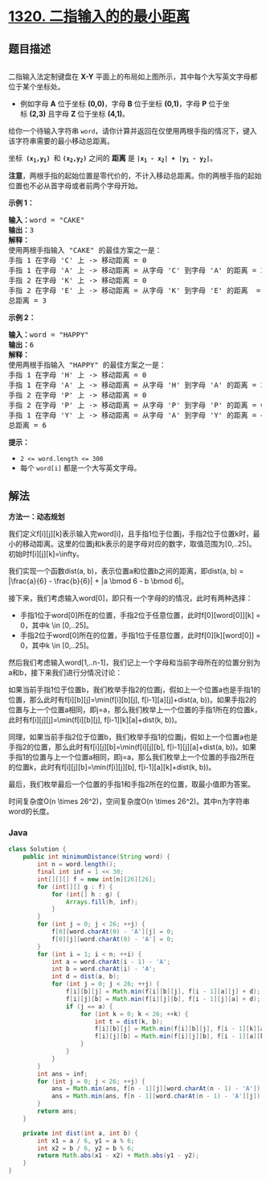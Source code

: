 # [1320. 二指输入的的最小距离](https://leetcode.cn/problems/minimum-distance-to-type-a-word-using-two-fingers)

## 题目描述

<p><img alt="" src="https://gcore.jsdelivr.net/gh/doocs/leetcode@main/solution/1300-1399/1320.Minimum%20Distance%20to%20Type%20a%20Word%20Using%20Two%20Fingers/images/leetcode_keyboard.png" /></p>

<p>二指输入法定制键盘在 <strong>X-Y</strong> 平面上的布局如上图所示，其中每个大写英文字母都位于某个坐标处。</p>

<ul>
	<li>例如字母&nbsp;<strong>A</strong>&nbsp;位于坐标&nbsp;<strong>(0,0)</strong>，字母&nbsp;<strong>B</strong>&nbsp;位于坐标&nbsp;<strong>(0,1)</strong>，字母&nbsp;<strong>P</strong>&nbsp;位于坐标&nbsp;<strong>(2,3)</strong>&nbsp;且字母 <strong>Z</strong>&nbsp;位于坐标&nbsp;<strong>(4,1)</strong>。</li>
</ul>

<p>给你一个待输入字符串&nbsp;<code>word</code>，请你计算并返回在仅使用两根手指的情况下，键入该字符串需要的最小移动总距离。</p>

<p>坐标<code>&nbsp;<strong>(x<sub>1</sub>,y<sub>1</sub>)</strong> </code>和 <code><strong>(x<sub>2</sub>,y<sub>2</sub>)</strong></code> 之间的 <strong>距离</strong> 是&nbsp;<code><strong>|x<sub>1</sub> - x<sub>2</sub>| + |y<sub>1</sub> - y<sub>2</sub>|</strong></code>。&nbsp;</p>

<p><strong>注意</strong>，两根手指的起始位置是零代价的，不计入移动总距离。你的两根手指的起始位置也不必从首字母或者前两个字母开始。</p>

<p><strong>示例 1：</strong></p>

<pre>
<strong>输入：</strong>word = "CAKE"
<strong>输出：</strong>3
<strong>解释： 
</strong>使用两根手指输入 "CAKE" 的最佳方案之一是： 
手指 1 在字母 'C' 上 -&gt; 移动距离 = 0 
手指 1 在字母 'A' 上 -&gt; 移动距离 = 从字母 'C' 到字母 'A' 的距离 = 2 
手指 2 在字母 'K' 上 -&gt; 移动距离 = 0 
手指 2 在字母 'E' 上 -&gt; 移动距离 = 从字母 'K' 到字母 'E' 的距离  = 1 
总距离 = 3
</pre>

<p><strong>示例 2：</strong></p>

<pre>
<strong>输入：</strong>word = "HAPPY"
<strong>输出：</strong>6
<strong>解释： </strong>
使用两根手指输入 "HAPPY" 的最佳方案之一是：
手指 1 在字母 'H' 上 -&gt; 移动距离 = 0
手指 1 在字母 'A' 上 -&gt; 移动距离 = 从字母 'H' 到字母 'A' 的距离 = 2
手指 2 在字母 'P' 上 -&gt; 移动距离 = 0
手指 2 在字母 'P' 上 -&gt; 移动距离 = 从字母 'P' 到字母 'P' 的距离 = 0
手指 1 在字母 'Y' 上 -&gt; 移动距离 = 从字母 'A' 到字母 'Y' 的距离 = 4
总距离 = 6
</pre>

<p><strong>提示：</strong></p>

<ul>
	<li><code>2 &lt;= word.length &lt;= 300</code></li>
	<li>每个 <code>word[i]</code>&nbsp;都是一个大写英文字母。</li>
</ul>

## 解法

**方法一：动态规划**

我们定义f[i][j][k]表示输入完word[i]，且手指1位于位置j，手指2位于位置k时，最小的移动距离。这里的位置j和k表示的是字母对应的数字，取值范围为[0,..25]。初始时f[i][j][k]=\infty。

我们实现一个函数dist(a, b)，表示位置a和位置b之间的距离，即dist(a, b) = |\frac{a}{6} - \frac{b}{6}| + |a \bmod 6 - b \bmod 6|。

接下来，我们考虑输入word[0]，即只有一个字母的的情况，此时有两种选择：

-   手指1位于word[0]所在的位置，手指2位于任意位置，此时f[0][word[0]][k] = 0，其中k \in [0,..25]。
-   手指2位于word[0]所在的位置，手指1位于任意位置，此时f[0][k][word[0]] = 0，其中k \in [0,..25]。

然后我们考虑输入word[1,..n-1]，我们记上一个字母和当前字母所在的位置分别为a和b，接下来我们进行分情况讨论：

如果当前手指1位于位置b，我们枚举手指2的位置j，假如上一个位置a也是手指1的位置，那么此时有f[i][b][j]=\min(f[i][b][j], f[i-1][a][j]+dist(a, b))。如果手指2的位置与上一个位置a相同，即j=a，那么我们枚举上一个位置的手指1所在的位置k，此时有f[i][j][j]=\min(f[i][b][j], f[i-1][k][a]+dist(k, b))。

同理，如果当前手指2位于位置b，我们枚举手指1的位置j，假如上一个位置a也是手指2的位置，那么此时有f[i][j][b]=\min(f[i][j][b], f[i-1][j][a]+dist(a, b))。如果手指1的位置与上一个位置a相同，即j=a，那么我们枚举上一个位置的手指2所在的位置k，此时有f[i][j][b]=\min(f[i][j][b], f[i-1][a][k]+dist(k, b))。

最后，我们枚举最后一个位置的手指1和手指2所在的位置，取最小值即为答案。

时间复杂度O(n \times 26^2)，空间复杂度O(n \times 26^2)。其中n为字符串word的长度。

### **Java**

```java
class Solution {
    public int minimumDistance(String word) {
        int n = word.length();
        final int inf = 1 << 30;
        int[][][] f = new int[n][26][26];
        for (int[][] g : f) {
            for (int[] h : g) {
                Arrays.fill(h, inf);
            }
        }
        for (int j = 0; j < 26; ++j) {
            f[0][word.charAt(0) - 'A'][j] = 0;
            f[0][j][word.charAt(0) - 'A'] = 0;
        }
        for (int i = 1; i < n; ++i) {
            int a = word.charAt(i - 1) - 'A';
            int b = word.charAt(i) - 'A';
            int d = dist(a, b);
            for (int j = 0; j < 26; ++j) {
                f[i][b][j] = Math.min(f[i][b][j], f[i - 1][a][j] + d);
                f[i][j][b] = Math.min(f[i][j][b], f[i - 1][j][a] + d);
                if (j == a) {
                    for (int k = 0; k < 26; ++k) {
                        int t = dist(k, b);
                        f[i][b][j] = Math.min(f[i][b][j], f[i - 1][k][a] + t);
                        f[i][j][b] = Math.min(f[i][j][b], f[i - 1][a][k] + t);
                    }
                }
            }
        }
        int ans = inf;
        for (int j = 0; j < 26; ++j) {
            ans = Math.min(ans, f[n - 1][j][word.charAt(n - 1) - 'A']);
            ans = Math.min(ans, f[n - 1][word.charAt(n - 1) - 'A'][j]);
        }
        return ans;
    }

    private int dist(int a, int b) {
        int x1 = a / 6, y1 = a % 6;
        int x2 = b / 6, y2 = b % 6;
        return Math.abs(x1 - x2) + Math.abs(y1 - y2);
    }
}
```
